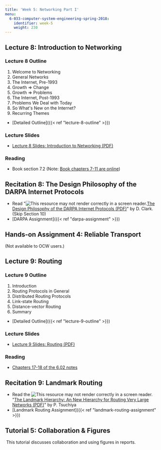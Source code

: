```yaml
---
title: 'Week 5: Networking Part I'
menu:
  6-033-computer-system-engineering-spring-2018:
    identifier: week-5
    weight: 230
---
```

Lecture 8: Introduction to Networking
-------------------------------------

### Lecture 8 Outline

1.  Welcome to Networking
2.  General Networks
3.  The Internet, Pre-1993
4.  Growth => Change
5.  Growth => Problems
6.  The Internet, Post-1993
7.  Problems We Deal with Today
8.  So What's New on the Internet?
9.  Recurring Themes

*   [Detailed Outline]({{< ref "lecture-8-outline" >}})

### Lecture Slides

*   [Lecture 8 Slides: Introduction to Networking (PDF)](https://open-learning-course-data.s3.amazonaws.com/6-033-computer-system-engineering-spring-2018/9e5a07cbc72a01efb233c667d45854d4_MIT6_033S18lec8.pdf)

### Reading

*   Book section 7.2 (Note: [Book chapters 7-11 are online](./resolveuid/b4e8d5a90bdf6cd9d3f9716855fa7b12))

Recitation 8: The Design Philosophy of the DARPA Internet Protocols
-------------------------------------------------------------------

*   Read "![This resource may not render correctly in a screen reader.](/images/inacessible.gif)[The Design Philosophy of the DARPA Internet Protocols (PDF)](http://ccr.sigcomm.org/archive/1995/jan95/ccr-9501-clark.pdf)" by D. Clark. (Skip Section 10)
*   [DARPA Assignment]({{< ref "darpa-assignment" >}})

Hands-on Assignment 4: Reliable Transport
-----------------------------------------

(Not available to OCW users.)

Lecture 9: Routing
------------------

### Lecture 9 Outline

1.  Introduction
2.  Routing Protocols in General
3.  Distributed Routing Protocols
4.  Link-state Routing
5.  Distance-vector Routing
6.  Summary

*   [Detailed Outline]({{< ref "lecture-9-outline" >}})

### Lecture Slides

*   [Lecture 9 Slides: Routing (PDF)](https://open-learning-course-data.s3.amazonaws.com/6-033-computer-system-engineering-spring-2018/167d8ab5b4e6d60f276775bf678cd76c_MIT6_033S18lec9.pdf)

### Reading

*   [Chapters 17-18 of the 6.02 notes](./resolveuid/43bcc3e8ea29e5d6f9ca9dfe5f636a71)

Recitation 9: Landmark Routing
------------------------------

*   Read the ![This resource may not render correctly in a screen reader.](/images/inacessible.gif)"[The Landmark Hierarchy: An New Hierarchy for Routing Very Large Networks (PDF)](http://www.cs.cornell.edu/people/francis/p35-tsuchiya.pdf)" by P. Tsuchiya
*   [Landmark Routing Assignment]({{< ref "landmark-routing-assignment" >}})

Tutorial 5: Collaboration & Figures
-----------------------------------

 This tutorial discusses collaboration and using figures in reports.
